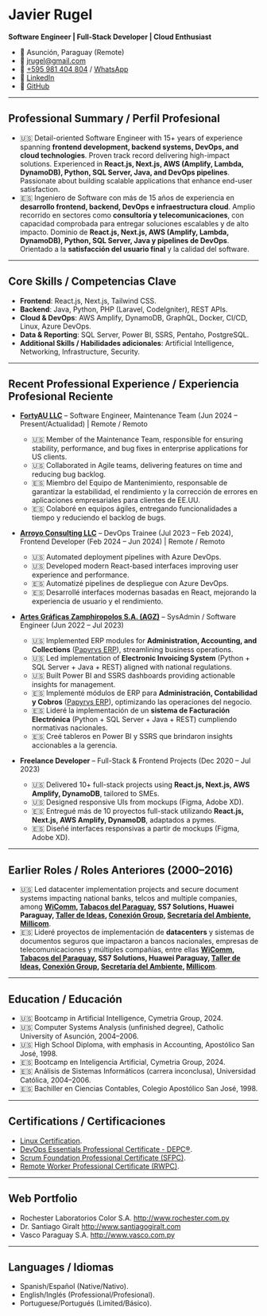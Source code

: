 # Javier Rugel
**Software Engineer | Full-Stack Developer | Cloud Enthusiast**  
- 📍 Asunción, Paraguay (Remote)
- 📧 jrugel@gmail.com
- 📱 [+595 981 404 804](tel:+595981404804) / [WhatsApp](https://wa.me/595981404804)
- 🔗 [LinkedIn](https://www.linkedin.com/in/javierrugel)
- 🔗 [GitHub](https://github.com/jrugel)

---

## Professional Summary / Perfil Profesional  
- 🇺🇸 Detail-oriented Software Engineer with 15+ years of experience spanning **frontend development, backend systems, DevOps, and cloud technologies**. Proven track record delivering high-impact solutions. Experienced in **React.js, Next.js, AWS (Amplify, Lambda, DynamoDB), Python, SQL Server, Java, and DevOps pipelines**. Passionate about building scalable applications that enhance end-user satisfaction.  
- 🇪🇸 Ingeniero de Software con más de 15 años de experiencia en **desarrollo frontend, backend, DevOps e infraestructura cloud**. Amplio recorrido en sectores como **consultoría y telecomunicaciones**, con capacidad comprobada para entregar soluciones escalables y de alto impacto. Dominio de **React.js, Next.js, AWS (Amplify, Lambda, DynamoDB), Python, SQL Server, Java y pipelines de DevOps**. Orientado a la **satisfacción del usuario final** y la calidad del software.  

---

## Core Skills / Competencias Clave
- **Frontend**: React.js, Next.js, Tailwind CSS.  
- **Backend**: Java, Python, PHP (Laravel, CodeIgniter), REST APIs.  
- **Cloud & DevOps**: AWS Amplify, DynamoDB, GraphQL, Docker, CI/CD, Linux, Azure DevOps.  
- **Data & Reporting**: SQL Server, Power BI, SSRS, Pentaho, PostgreSQL.  
- **Additional Skills / Habilidades adicionales**: Artificial Intelligence, Networking, Infrastructure, Security.  

---

## Recent Professional Experience / Experiencia Profesional Reciente

- [**FortyAU LLC**](https://fortyau.com/) – Software Engineer, Maintenance Team (Jun 2024 – Present/Actualidad) | Remote / Remoto  
  - 🇺🇸 Member of the Maintenance Team, responsible for ensuring stability, performance, and bug fixes in enterprise applications for US clients.  
  - 🇺🇸 Collaborated in Agile teams, delivering features on time and reducing bug backlog.  
  - 🇪🇸 Miembro del Equipo de Mantenimiento, responsable de garantizar la estabilidad, el rendimiento y la corrección de errores en aplicaciones empresariales para clientes de EE.UU.  
  - 🇪🇸 Colaboré en equipos ágiles, entregando funcionalidades a tiempo y reduciendo el backlog de bugs.  

- [**Arroyo Consulting LLC**](https://arroyoconsulting.net/) – DevOps Trainee (Jul 2023 – Feb 2024), Frontend Developer (Feb 2024 – Jun 2024) | Remote / Remoto  
  - 🇺🇸 Automated deployment pipelines with Azure DevOps.  
  - 🇺🇸 Developed modern React-based interfaces improving user experience and performance.  
  - 🇪🇸 Automatizé pipelines de despliegue con Azure DevOps.  
  - 🇪🇸 Desarrollé interfaces modernas basadas en React, mejorando la experiencia de usuario y el rendimiento.  

- [**Artes Gráficas Zamphiropolos S.A. (AGZ)**](https://www.zamphiropolos.com/) – SysAdmin / Software Engineer (Jun 2022 – Jul 2023)  
  - 🇺🇸 Implemented ERP modules for **Administration, Accounting, and Collections** ([Papyrvs ERP](https://clc.com.ar/)), streamlining business operations.  
  - 🇺🇸 Led implementation of **Electronic Invoicing System** (Python + SQL Server + Java + REST) aligned with national regulations.  
  - 🇺🇸 Built Power BI and SSRS dashboards providing actionable insights for management.  
  - 🇪🇸 Implementé módulos de ERP para **Administración, Contabilidad y Cobros** ([Papyrvs ERP](https://clc.com.ar/)), optimizando las operaciones del negocio.  
  - 🇪🇸 Lideré la implementación de un **sistema de Facturación Electrónica** (Python + SQL Server + Java + REST) cumpliendo normativas nacionales.  
  - 🇪🇸 Creé tableros en Power BI y SSRS que brindaron insights accionables a la gerencia.  

- **Freelance Developer** – Full-Stack & Frontend Projects (Dec 2020 – Jul 2023)  
  - 🇺🇸 Delivered 10+ full-stack projects using **React.js, Next.js, AWS Amplify, DynamoDB**, tailored to SMEs.  
  - 🇺🇸 Designed responsive UIs from mockups (Figma, Adobe XD).  
  - 🇪🇸 Entregué más de 10 proyectos full-stack utilizando **React.js, Next.js, AWS Amplify, DynamoDB**, adaptados a pymes.  
  - 🇪🇸 Diseñé interfaces responsivas a partir de mockups (Figma, Adobe XD).  

---

## Earlier Roles / Roles Anteriores (2000–2016)
- 🇺🇸 Led datacenter implementation projects and secure document systems impacting national banks, telcos and multiple companies, among **[WiComm](https://wicomm.com.py/), [Tabacos del Paraguay](https://palermo.com.py/), SS7 Solutions, Huawei Paraguay, [Taller de Ideas](https://www.linkedin.com/company/tdideas/), [Conexión Group](http://www.conexion.com.py/), [Secretaría del Ambiente](https://www.mades.gov.py/), [Millicom](https://www.linkedin.com/company/tigo-paraguay/)**.  
- 🇪🇸 Lideré proyectos de implementación de **datacenters** y sistemas de documentos seguros que impactaron a bancos nacionales, empresas de telecomunicaciones y múltiples compañías, entre ellas **[WiComm](https://wicomm.com.py/), [Tabacos del Paraguay](https://palermo.com.py/), SS7 Solutions, Huawei Paraguay, [Taller de Ideas](https://www.linkedin.com/company/tdideas/), [Conexión Group](http://www.conexion.com.py/), [Secretaría del Ambiente](https://www.mades.gov.py/), [Millicom](https://www.linkedin.com/company/tigo-paraguay/)**.  

---

## Education / Educación
- 🇺🇸 Bootcamp in Artificial Intelligence, Cymetria Group, 2024.  
- 🇺🇸 Computer Systems Analysis (unfinished degree), Catholic University of Asunción, 2004–2006.  
- 🇺🇸 High School Diploma, with emphasis in Accounting, Apostólico San José, 1998.  
- 🇪🇸 Bootcamp en Inteligencia Artificial, Cymetria Group, 2024.  
- 🇪🇸 Análisis de Sistemas Informáticos (carrera inconclusa), Universidad Católica, 2004–2006.  
- 🇪🇸 Bachiller en Ciencias Contables, Colegio Apostólico San José, 1998.  

---

## Certifications / Certificaciones
- [Linux Certification](https://app.testdome.com/cert/07b960c8327749deb9e5db58540aba0c).  
- [DevOps Essentials Professional Certificate - DEPC®](https://www.credly.com/badges/b2895a52-61e9-459f-8be4-b18fad6d25ae/linked_in_profile).  
- [Scrum Foundation Professional Certificate (SFPC)](https://www.credly.com/badges/b770e35d-7a2c-4032-a043-ae7f0c206ba8/public_url).  
- [Remote Worker Professional Certificate (RWPC)](https://www.credly.com/badges/e97fcd70-8415-4d01-bb64-0fff30c0b80c/public_url).  

---

## Web Portfolio
- Rochester Laboratorios Color S.A. http://www.rochester.com.py
- Dr. Santiago Giralt http://www.santiagogiralt.com
- Vasco Paraguay S.A. http://www.vasco.com.py

---

## Languages / Idiomas
- Spanish/Español (Native/Nativo).  
- English/Inglés (Professional/Profesional).  
- Portuguese/Portugués (Limited/Básico).  
